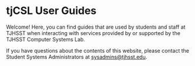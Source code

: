 # tjCSL User Guides

Welcome! Here, you can find guides that are used by students and staff at TJHSST when interacting with services provided by or supported by the TJHSST Computer Systems Lab.

If you have questions about the contents of this website, please contact the Student Systems Administrators at [sysadmins@tjhsst.edu](mailto:sysadmins@tjhsst.edu).
